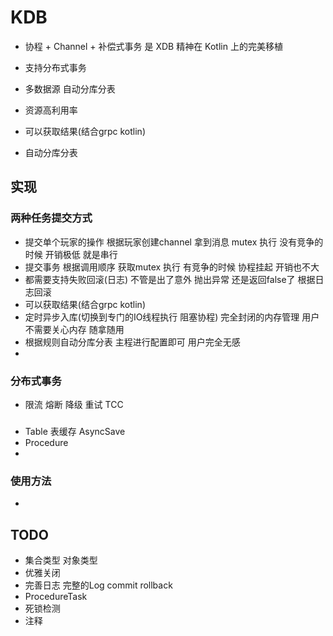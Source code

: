 # KDB

- 协程 + Channel + 补偿式事务 是 XDB 精神在 Kotlin 上的完美移植

- 支持分布式事务
- 多数据源 自动分库分表
- 资源高利用率
- 可以获取结果(结合grpc kotlin)
- 自动分库分表

## 实现

### 两种任务提交方式

- 提交单个玩家的操作 根据玩家创建channel 拿到消息 mutex 执行 没有竞争的时候 开销极低 就是串行
- 提交事务 根据调用顺序 获取mutex 执行 有竞争的时候 协程挂起 开销也不大
- 都需要支持失败回滚(日志) 不管是出了意外 抛出异常 还是返回false了 根据日志回滚
- 可以获取结果(结合grpc kotlin)
- 定时异步入库(切换到专门的IO线程执行 阻塞协程) 完全封闭的内存管理 用户不需要关心内存 随拿随用
- 根据规则自动分库分表 主程进行配置即可 用户完全无感
-

### 分布式事务

- 限流 熔断 降级 重试 TCC

###     

- Table 表缓存 AsyncSave
- Procedure
-

### 使用方法
- 

## TODO

- 集合类型 对象类型
- 优雅关闭
- 完善日志 完整的Log commit rollback
- ProcedureTask
- 死锁检测
- 注释
